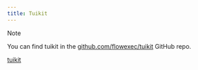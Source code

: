 ```yaml
---
title: Tuikit
---
```


> [!NOTE]
> You can find tuikit in the [github.com/flowexec/tuikit](https://github.com/flowexec/tuikit) GitHub repo.

[tuikit](https://raw.githubusercontent.com/jahvon/tuikit/refs/heads/main/README.md ':include')
